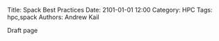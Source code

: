 Title: Spack Best Practices
Date: 2101-01-01 12:00
Category: HPC
Tags: hpc,spack
Authors: Andrew Kail

Draft page
